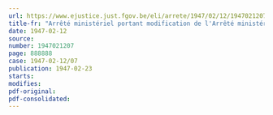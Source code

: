 ```yaml
---
url: https://www.ejustice.just.fgov.be/eli/arrete/1947/02/12/1947021207/justel
title-fr: "Arrêté ministériel portant modification de l'Arrêté ministériel du 9 février 1946, fixant le barème des honoraires pharmaceutiques applicable en matière d'assurance obligatoire en cas de maladie ou d'invalidité"
date: 1947-02-12
source:
number: 1947021207
page: 888888
case: 1947-02-12/07
publication: 1947-02-23
starts:
modifies:
pdf-original:
pdf-consolidated:
---
```


